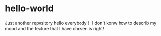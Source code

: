 # hello-world
Just another repository
hello everybody！
I don't konw how to describ my mood and the feature that I have chosen is right!
